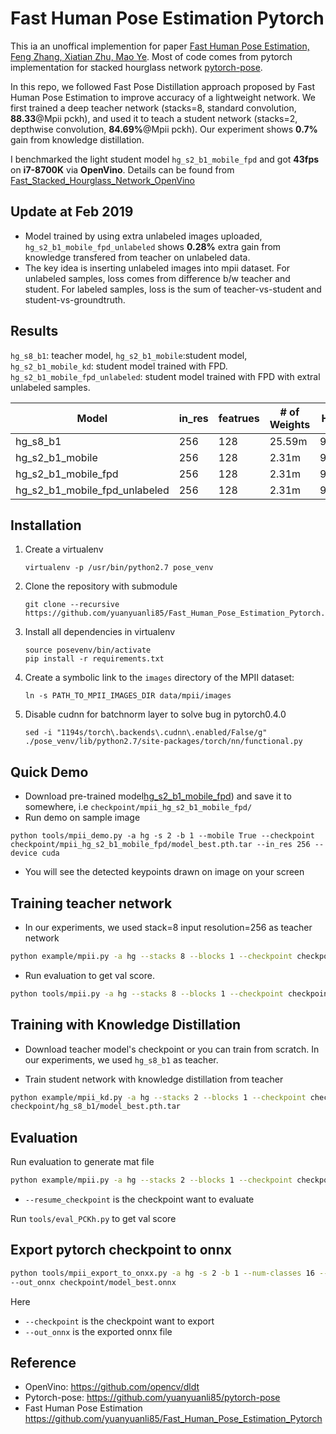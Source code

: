 # Fast Human Pose Estimation Pytorch

This ia an unoffical implemention for paper [Fast Human Pose Estimation, Feng Zhang, Xiatian Zhu, Mao Ye](https://arxiv.org/abs/1811.05419). 
Most of code comes from pytorch implementation for stacked hourglass network [pytorch-pose](https://github.com/bearpaw/pytorch-pose).  

In this repo, we followed Fast Pose Distillation approach proposed by Fast Human Pose Estimation to improve accuracy of a lightweight network. We first trained a deep 
teacher network (stacks=8, standard convolution, **88.33**@Mpii pckh), and used it to teach a student network (stacks=2, depthwise convolution, **84.69%**@Mpii pckh).
Our experiment shows **0.7%** gain from knowledge distillation.  

I benchmarked the light student model `hg_s2_b1_mobile_fpd` and got **43fps** on **i7-8700K** via **OpenVino**. Details can be found from [Fast_Stacked_Hourglass_Network_OpenVino](https://github.com/yuanyuanli85/Fast_Stacked_Hourglass_Network_OpenVino)

## Update at Feb 2019
* Model trained by using extra unlabeled images uploaded, `hg_s2_b1_mobile_fpd_unlabeled`  shows **0.28%** extra gain from knowledge transfered from teacher on unlabeled data. 
* The key idea is inserting unlabeled images into mpii dataset. For unlabeled samples, loss comes from difference b/w teacher and student. For labeled samples, loss is the sum of teacher-vs-student and student-vs-groundtruth.

## Results 
`hg_s8_b1`: teacher model, `hg_s2_b1_mobile`:student model, `hg_s2_b1_mobile_kd`: student model trained with FPD. `hg_s2_b1_mobile_fpd_unlabeled`: student model trained with FPD with extral unlabeled samples.

| Model|in_res |featrues| # of Weights |Head|Shoulder|	Elbow|	Wrist|	Hip	|Knee|	Ankle|	Mean|Link|
| --- |---| ----|----------- | ----| ----| ---| ---| ---| ---| ---| ---|----|
| hg_s8_b1|256|128|25.59m| 96.59| 95.35| 89.38| 84.15| 88.70| 83.98 |79.59| 88.33|[GoogleDrive](https://drive.google.com/open?id=1yzR8UwhklJTMMJEtjK10oyYG1tVRtkqi)
| hg_s2_b1_mobile|256|128|2.31m|95.80|  93.61| 85.50| 79.63| 86.13| 77.82| 73.62|  84.69|[GoogleDrive](https://drive.google.com/open?id=1FxTRhiw6_dS8X1jBBUw_bxHX6RoBJaJO)
| hg_s2_b1_mobile_fpd|256|128|2.31m| 95.67|94.07| 86.31| 79.68| 86.00| 79.67|75.51| 85.41|[GoogleDrive](https://drive.google.com/open?id=1zFoecNCc7alND8ODh8lg3UeRaB6_gY_V)
| hg_s2_b1_mobile_fpd_unlabeled|256|128|2.31m| 95.94|94.11| 87.18| 80.69| 87.03| 79.17|74.82| 85.69|[GoogleDrive](https://drive.google.com/open?id=1mSFD2cn8fMb1YQJPOjfU-RLVnYO1LoAl)


## Installation
1. Create a virtualenv
   ```
   virtualenv -p /usr/bin/python2.7 pose_venv
   ```
2. Clone the repository with submodule
    ```
    git clone --recursive https://github.com/yuanyuanli85/Fast_Human_Pose_Estimation_Pytorch.git
    ```
3. Install all dependencies in virtualenv
    ```
    source posevenv/bin/activate
    pip install -r requirements.txt
    ```
4. Create a symbolic link to the `images` directory of the MPII dataset:
   ```
   ln -s PATH_TO_MPII_IMAGES_DIR data/mpii/images
   ```

5. Disable cudnn for batchnorm layer to solve bug in pytorch0.4.0
    ```
    sed -i "1194s/torch\.backends\.cudnn\.enabled/False/g" ./pose_venv/lib/python2.7/site-packages/torch/nn/functional.py
    ```

## Quick Demo
* Download pre-trained model[hg_s2_b1_mobile_fpd](https://drive.google.com/open?id=1zFoecNCc7alND8ODh8lg3UeRaB6_gY_V)) and save it to somewhere, i.e `checkpoint/mpii_hg_s2_b1_mobile_fpd/`
* Run demo on sample image
```buildoutcfg
python tools/mpii_demo.py -a hg -s 2 -b 1 --mobile True --checkpoint checkpoint/mpii_hg_s2_b1_mobile_fpd/model_best.pth.tar --in_res 256 --device cuda 
```     
* You will see the detected keypoints drawn on image on your screen
    
    
## Training teacher network 
* In our experiments, we used stack=8 input resolution=256 as teacher network 
```sh
python example/mpii.py -a hg --stacks 8 --blocks 1 --checkpoint checkpoint/hg_s8_b1/ 
```
* Run evaluation to get val score.
```sh
python tools/mpii.py -a hg --stacks 8 --blocks 1 --checkpoint checkpoint/hg_s8_b1/preds_best.mat 
```

## Training with Knowledge Distillation 

* Download teacher model's checkpoint or you can train from scratch. In our experiments, we used `hg_s8_b1` as teacher.  

* Train student network with knowledge distillation from teacher 
```sh
python example/mpii_kd.py -a hg --stacks 2 --blocks 1 --checkpoint checkpoint/hg_s2_b1_mobile/ mobile=True --teacher_stack 8 --teacher_checkpoint 
checkpoint/hg_s8_b1/model_best.pth.tar  
```

## Evaluation

Run evaluation to generate mat file
```sh
python example/mpii.py -a hg --stacks 2 --blocks 1 --checkpoint checkpoint/hg_s2_b1/ --resume checkpoint/hg_s2_b1/model_best.pth.tar -e
```
* `--resume_checkpoint` is the checkpoint want to evaluate

Run `tools/eval_PCKh.py` to get val score 

## Export pytorch checkpoint to onnx 
```sh
python tools/mpii_export_to_onxx.py -a hg -s 2 -b 1 --num-classes 16 --mobile True --in_res 256  --checkpoint checkpoint/model_best.pth.tar 
--out_onnx checkpoint/model_best.onnx 
```
Here 
* `--checkpoint` is the checkpoint want to export 
* `--out_onnx` is the exported onnx file


## Reference 
* OpenVino: https://github.com/opencv/dldt
* Pytorch-pose: https://github.com/yuanyuanli85/pytorch-pose
* Fast Human Pose Estimation https://github.com/yuanyuanli85/Fast_Human_Pose_Estimation_Pytorch

